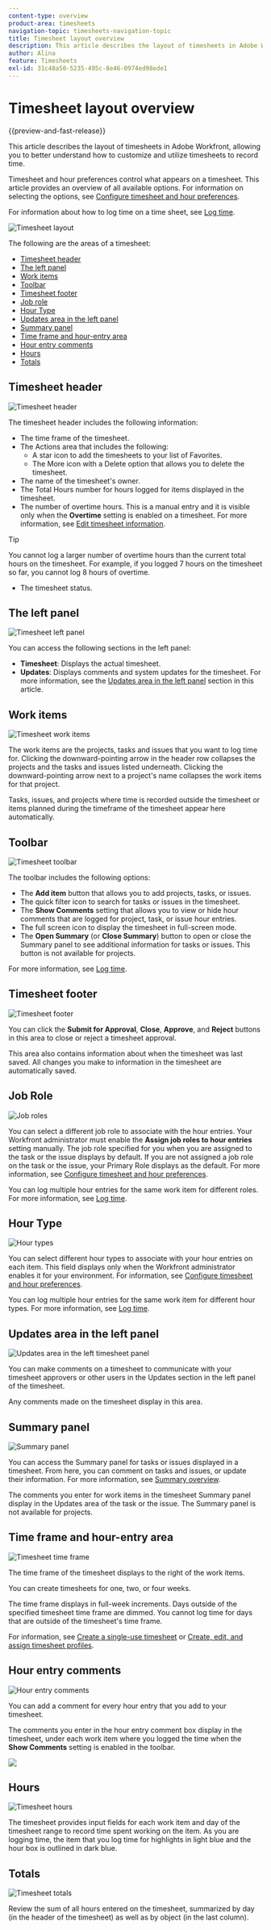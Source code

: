 ```yaml
---
content-type: overview
product-area: timesheets
navigation-topic: timesheets-navigation-topic
title: Timesheet layout overview
description: This article describes the layout of timesheets in Adobe Workfront, allowing you to better understand how to customize and utilize timesheets to record time.
author: Alina
feature: Timesheets
exl-id: 31c48a50-5235-495c-8e46-0974ed98ede1
---
```

# Timesheet layout overview

{{preview-and-fast-release}}

<!-- Audited: 12/2023 -->

This article describes the layout of timesheets in Adobe Workfront, allowing you to better understand how to customize and utilize timesheets to record time.

Timesheet and hour preferences control what appears on a timesheet. This article provides an overview of all available options. For information on selecting the options, see [Configure timesheet and hour preferences](../../administration-and-setup/set-up-workfront/configure-timesheets-schedules/timesheet-and-hour-preferences.md).

For information about how to log time on a time sheet, see [Log time](../../timesheets/create-and-manage-timesheets/log-time.md).

![Timesheet layout](assets/timesheet-layout-unshimmed.png)

The following are the areas of a timesheet:

* [Timesheet header](#timesheet-header)
* [The left panel](#the-left-panel)
* [Work items](#work-items)
* [Toolbar](#toolbar)
* [Timesheet footer](#timesheet-footer)
* [Job role](#job-role)
* [Hour Type](#hour-type)
* [Updates area in the left panel](#updates-area-in-the-left-panel)
* [Summary panel](#summary-panel)
* [Time frame and hour-entry area](#time-frame-and-hour-entry-area)
* [Hour entry comments](#hour-entry-comments)
* [Hours](#hours)
* [Totals](#totals)

## Timesheet header

![Timesheet header](assets/timesheet-title-unshimmed-redesign.png)

The timesheet header includes the following information:

* The time frame of the timesheet.
* The Actions area that includes the following:
    * A star icon to add the timesheets to your list of Favorites.
    * The More icon with a Delete option that allows you to delete the timesheet.
* The name of the timesheet's owner.
* The Total Hours number for hours logged for items displayed in the timesheet.
* The number of overtime hours. This is a manual entry and it is visible only when the **Overtime** setting is enabled on a timesheet. For more information, see [Edit timesheet information](../create-and-manage-timesheets/edit-timesheets.md).

>[!TIP]
>
>You cannot log a larger number of overtime hours than the current total hours on the timesheet. For example, if you logged 7 hours on the timesheet so far, you cannot log 8 hours of overtime.

* The timesheet status.

## The left panel

![Timesheet left panel](assets/timesheet-left-panel-unshimmed-redesign.png)

You can access the following sections in the left panel:

* **Timesheet**: Displays the actual timesheet.
* **Updates**: Displays comments and system updates for the timesheet. For more information, see the [Updates area in the left panel](#updates-area-in-the-left-panel) section in this article.

## Work items

![Timesheet work items](assets/timesheet-object-names-unshimmed-redesign.png)

The work items are the projects, tasks and issues that you want to log time for. Clicking the downward-pointing arrow in the header row collapses the projects and the tasks and issues listed underneath. Clicking the downward-pointing arrow next to a project's name collapses the work items for that project.

Tasks, issues, and projects where time is recorded outside the timesheet or items planned during the timeframe of the timesheet appear here automatically.

## Toolbar

![Timesheet toolbar](assets/timesheet-toolbar-unshimmed-redesign.png)

The toolbar includes the following options:

* The **Add item** button that allows you to add projects, tasks, or issues.
* The quick filter icon to search for tasks or issues in the timesheet.
* The **Show Comments** setting that allows you to view or hide hour comments that are logged for project, task, or issue hour entries.
* The full screen icon to display the timesheet in full-screen mode.
* The **Open Summary** (or **Close Summary**) button to open or close the Summary panel to see additional information for tasks or issues. This button is not available for projects.

For more information, see [Log time](../create-and-manage-timesheets/log-time.md).

## Timesheet footer

![Timesheet footer](assets/timesheet-footer-unshimmed-redesign.png)

You can click the **Submit for Approval**, **Close**, **Approve**, and **Reject** buttons in this area to close or reject a timesheet approval.

This area also contains information about when the timesheet was last saved. All changes you make to information in the timesheet are automatically saved.

## Job Role

![Job roles](assets/timesheet-job-role-area-unshimmed-redesign.png)

You can select a different job role to associate with the hour entries. Your Workfront administrator must enable the **Assign job roles to hour entries** setting manually. The job role specified for you when you are assigned to the task or the issue displays by default. If you are not assigned a job role on the task or the issue, your Primary Role displays as the default. For more information, see [Configure timesheet and hour preferences](../../administration-and-setup/set-up-workfront/configure-timesheets-schedules/timesheet-and-hour-preferences.md).

You can log multiple hour entries for the same work item for different roles. For more information, see [Log time](../create-and-manage-timesheets/log-time.md).

## Hour Type

![Hour types](assets/timesheet-hour-type-unshimmed-redesign.png)

You can select different hour types to associate with your hour entries on each item. This field displays only when the Workfront administrator enables it for your environment. For information, see [Configure timesheet and hour preferences](../../administration-and-setup/set-up-workfront/configure-timesheets-schedules/timesheet-and-hour-preferences.md).

You can log multiple hour entries for the same work item for different hour types. For more information, see [Log time](../create-and-manage-timesheets/log-time.md).

## Updates area in the left panel

<div class="preview">

![Updates area in the left timesheet panel](assets/timesheet-updates-with-all-tab.png)

</div>

You can make comments on a timesheet to communicate with your timesheet approvers or other users in the Updates section in the left panel of the timesheet.

Any comments made on the timesheet display in this area.

## Summary panel

<div class="preview">

![Summary panel](assets/timesheet-summary-panel-on-updates.png)

</div>

You can access the Summary panel for tasks or issues displayed in a timesheet. From here, you can comment on tasks and issues, or update their information. For more information, see [Summary overview](../../workfront-basics/the-new-workfront-experience/summary-overview.md).

The comments you enter for work items in the timesheet Summary panel display in the Updates area of the task or the issue. The Summary panel is not available for projects.

## Time frame and hour-entry area

![Timesheet time frame](assets/timesheet-time-frame-log-time-area.png)

The time frame of the timesheet displays to the right of the work items. 

You can create timesheets for one, two, or four weeks. 
 
The time frame displays in full-week increments. Days outside of the specified timesheet time frame are dimmed. You cannot log time for days that are outside of the timesheet's time frame. 

For information, see [Create a single-use timesheet](../create-and-manage-timesheets/create-tmshts.md) or [Create, edit, and assign timesheet profiles](../create-and-manage-timesheets/create-timesheet-profiles.md). 

<!--drafted for the resize columns in timesheets story - make this blurb a TIP when the story is released: 
You can resize the columns that display different weeks, the time frame, or the work item areas by dragging and dropping the vertical lines that separate them.-->

## Hour entry comments

![Hour entry comments](assets/timesheet-hour-entry-comment-button-unshimmed-redesign.png)

You can add a comment for every hour entry that you add to your timesheet.

The comments you enter in the hour entry comment box display in the timesheet, under each work item where you logged the time when the **Show Comments** setting is enabled in the toolbar.

![](assets/hour-entry-comment-under-task-in-timesheet-unshimmed-redesign.png)

## Hours

![Timesheet hours](assets/timesheet-hours-area-unshimmed-redesign.png)

The timesheet provides input fields for each work item and day of the timesheet range to record time spent working on the item. As you are logging time, the item that you log time for highlights in light blue and the hour box is outlined in dark blue.

## Totals

![Timesheet totals](assets/timesheet-totals-column-and-header-unshimmed-redesign.png)

Review the sum of all hours entered on the timesheet, summarized by day (in the header of the timesheet) as well as by object (in the last column).
